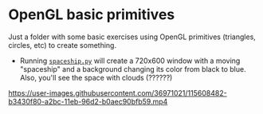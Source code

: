 # OpenGL basic primitives 
Just a folder with some basic exercises using OpenGL primitives (triangles, circles, etc) to create something.

- Running [`spaceship.py`](https://github.com/henriquesqs/University/blob/master/Computer%20Graphics/OpenGL%20basic%20primitives/spaceship.py) will create a 720x600 window with a moving "spaceship" and a background changing its color from black to blue. Also, you'll see the space with clouds (??????) 

https://user-images.githubusercontent.com/36971021/115608482-b3430f80-a2bc-11eb-96d2-b0aec90bfb59.mp4

